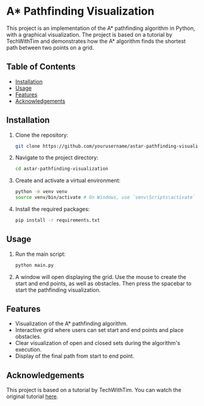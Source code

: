 # A* Pathfinding Visualization

This project is an implementation of the A* pathfinding algorithm in Python, with a graphical visualization. The project is based on a tutorial by TechWithTim and demonstrates how the A* algorithm finds the shortest path between two points on a grid.

## Table of Contents

- [Installation](#installation)
- [Usage](#usage)
- [Features](#features)
- [Acknowledgements](#acknowledgements)

## Installation

1. Clone the repository:
    ```bash
    git clone https://github.com/yourusername/astar-pathfinding-visualization.git
    ```
2. Navigate to the project directory:
    ```bash
    cd astar-pathfinding-visualization
    ```
3. Create and activate a virtual environment:
    ```bash
    python -m venv venv
    source venv/bin/activate # On Windows, use `venv\Scripts\activate`
    ```
4. Install the required packages:
    ```bash
    pip install -r requirements.txt
    ```

## Usage

1. Run the main script:
    ```bash
    python main.py
    ```
2. A window will open displaying the grid. Use the mouse to create the start and end points, as well as obstacles. Then press the spacebar to start the pathfinding visualization.

## Features

- Visualization of the A* pathfinding algorithm.
- Interactive grid where users can set start and end points and place obstacles.
- Clear visualization of open and closed sets during the algorithm's execution.
- Display of the final path from start to end point.

## Acknowledgements

This project is based on a tutorial by TechWithTim. You can watch the original tutorial [here](https://www.youtube.com/watch?v=JtiK0DOeI4A&list=PLzMcBGfZo4-kNEPqSOaglnUZz3D2R4OzY&index=3&ab_channel=TechWithTim).
